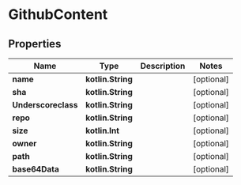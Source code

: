 
# GithubContent

## Properties
Name | Type | Description | Notes
------------ | ------------- | ------------- | -------------
**name** | **kotlin.String** |  |  [optional]
**sha** | **kotlin.String** |  |  [optional]
**Underscoreclass** | **kotlin.String** |  |  [optional]
**repo** | **kotlin.String** |  |  [optional]
**size** | **kotlin.Int** |  |  [optional]
**owner** | **kotlin.String** |  |  [optional]
**path** | **kotlin.String** |  |  [optional]
**base64Data** | **kotlin.String** |  |  [optional]



